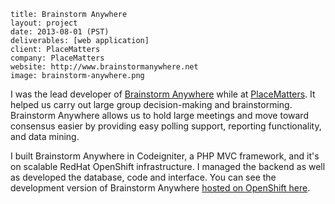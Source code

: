 ```
title: Brainstorm Anywhere
layout: project
date: 2013-08-01 (PST)
deliverables: [web application]
client: PlaceMatters
company: PlaceMatters
website: http://www.brainstormanywhere.net
image: brainstorm-anywhere.png
```

I was the lead developer of [Brainstorm Anywhere](http://www.brainstormanywhere.net) while at [PlaceMatters](http://www.placematters.org). It helped us carry out large group decision-making and brainstorming.  Brainstorm Anywhere allows us to hold large meetings and move toward consensus easier by providing easy polling support, reporting functionality, and data mining.

I built Brainstorm Anywhere in Codeigniter, a PHP MVC framework, and it's on scalable RedHat OpenShift infrastructure.  I managed the backend as well as developed the database, code and interface.  You can see the development version of Brainstorm Anywhere [hosted on OpenShift here](http://www.brainstormanywhere.net).